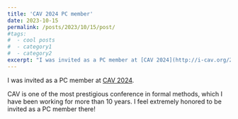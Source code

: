 ```yaml
---
title: 'CAV 2024 PC member'
date: 2023-10-15
permalink: /posts/2023/10/15/post/
#tags:
#  - cool posts
#  - category1
#  - category2
excerpt: "I was invited as a PC member at [CAV 2024](http://i-cav.org/2024/)."
---
```


 I was invited as a PC member at [CAV 2024](http://i-cav.org/2024/). 

 CAV is one of the most prestigious conference in formal methods, which I have been working for more than 10 years. I feel extremely honored to be invited as a PC member there!
